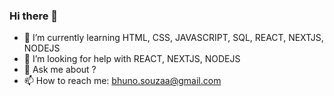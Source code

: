 ### Hi there 👋

- 🌱 I’m currently learning HTML, CSS, JAVASCRIPT, SQL, REACT, NEXTJS, NODEJS
- 🤔 I’m looking for help with REACT, NEXTJS, NODEJS
- 💬 Ask me about ?
- 📫 How to reach me: bhuno.souzaa@gmail.com

